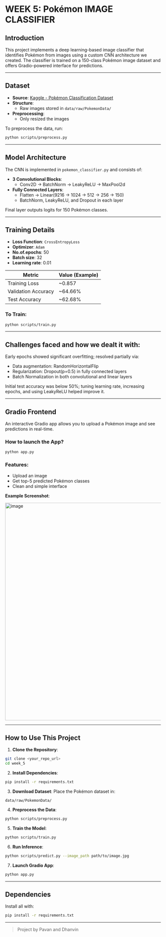 # WEEK 5: Pokémon IMAGE CLASSIFIER

## Introduction
This project implements a deep learning-based image classifier that identifies Pokémon from images using a custom CNN architecture we created. The classifier is trained on a 150-class Pokémon image dataset and offers Gradio-powered interface for predictions.

---

##  Dataset

- **Source**: [Kaggle - Pokémon Classification Dataset](https://www.kaggle.com/datasets/lantian773030/pokemonclassification)
- **Structure**: 
  - Raw images stored in `data/raw/PokemonData/`
- **Preprocessing**:
  - Only resized the images
        
To preprocess the data, run:
```bash
python scripts/preprocess.py
```

---

##  Model Architecture

The CNN is implemented in `pokemon_classifier.py` and consists of:

- **3 Convolutional Blocks**:
  - Conv2D → BatchNorm → LeakyReLU → MaxPool2d
- **Fully Connected Layers**:
  - Flatten → Linear(9216 → 1024 → 512 → 256 → 150)
  - BatchNorm, LeakyReLU, and Dropout in each layer

Final layer outputs logits for 150 Pokémon classes.

---

##  Training Details

- **Loss Function**: `CrossEntropyLoss`  
- **Optimizer**: `Adam`  
- **No.of.epochs**: 50
- **Batch size**: 32
- **Learning rate**: 0.01
  
 | Metric              | Value (Example)   |
|---------------------|------------------|
| Training Loss       | ~0.857          |
| Validation Accuracy | ~64.66%            |
| Test Accuracy       | ~62.68%            |

### To Train:
```bash
python scripts/train.py 
```
---

## Challenges faced and how we dealt it with:

Early epochs showed significant overfitting; resolved partially via:

- Data augmentation: RandomHorizontalFlip
- Regularization: Dropout(p=0.5) in fully connected layers
- Batch Normalization in both convolutional and linear layers
  
Initial test accuracy was below 50%; tuning learning rate, increasing epochs, and using LeakyReLU helped improve it.

---

## Gradio Frontend

An interactive Gradio app allows you to upload a Pokémon image and see predictions in real-time.

### How to launch the App?
```bash
python app.py
```

### Features:
- Upload an image
- Get top-5 predicted Pokémon classes
- Clean and simple interface

**Example Screenshot**:

<img width="1280" height="703" alt="image" src="https://github.com/user-attachments/assets/2c4f67d3-3525-4bbf-8f02-53928831231c" />

---

## How to Use This Project

1. **Clone the Repository**:
```bash
git clone <your_repo_url>
cd week_5
```

2. **Install Dependencies**:
```bash
pip install -r requirements.txt
```

3. **Download Dataset**:
Place the Pokémon dataset in:
```
data/raw/PokemonData/
```

4. **Preprocess the Data**:
```bash
python scripts/preprocess.py
```

5. **Train the Model**:
```bash
python scripts/train.py
```

6. **Run Inference**:
```bash
python scripts/predict.py --image_path path/to/image.jpg
```

7. **Launch Gradio App**:
```bash
python app.py
```

---

## Dependencies

Install all with:
```bash
pip install -r requirements.txt
```

---


> Project by Pavan and Dhanvin

